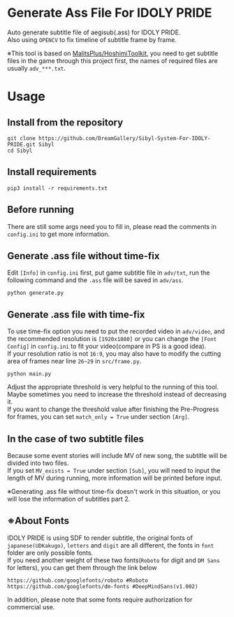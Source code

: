 ﻿# Generate Ass File For IDOLY PRIDE

Auto generate subtitle file of aegisub(.ass) for IDOLY PRIDE.<br />
Also using `OPENCV` to fix timeline of subtitle frame by frame.<br />

※This tool is based on [MalitsPlus/HoshimiToolkit](https://github.com/MalitsPlus/HoshimiToolkit), you need to get subtitle files in the game through this project first, the names of required files are usually `adv_***.txt`.

# Usage

## Install from the repository

```
git clone https://github.com/DreamGallery/Sibyl-System-For-IDOLY-PRIDE.git Sibyl
cd Sibyl
```

## Install requirements

```
pip3 install -r requirements.txt
```

## Before running

There are still some args need you to fill in, please read the comments in `config.ini` to get more information.

## Generate .ass file without time-fix

Edit `[Info]` in `config.ini` first, put game subtitle file in `adv/txt`, run the following command and the `.ass` file will be saved in `adv/ass`.

```
python generate.py
```

## Generate .ass file with time-fix

To use time-fix option you need to put the recorded video in `adv/video`, and the recommended resolution is `[1920x1080]` or you can change the `[Font Config]` in `config.ini` to fit your video(compare in PS is a good idea).<br />
If your resolution ratio is not `16:9`, you may also have to modify the cutting area of frames near line `26~29` in `src/frame.py`.

```
python main.py
```

Adjust the appropriate threshold is very helpful to the running of this tool.<br />
Maybe sometimes you need to increase the threshold instead of decreasing it.<br />
If you want to change the threshold value after finishing the Pre-Progress for frames, you can set `match_only = True` under section `[Arg]`.

## In the case of two subtitle files

Because some event stories will include MV of new song, the subtitle will be divided into two files.<br />
If you set `MV_exists = True` under section `[Sub]`, you will need to input the length of MV during running, more information will be printed before input.<br />

※Generating .ass file without time-fix doesn't work in this situation, or you will lose the information of subtitles part 2.

## ※About Fonts

IDOLY PRIDE is using SDF to render subtitle, the original fonts of `japanese(UDKakugo)`, `letters` and `digit` are all different, the fonts in `font` folder are only possible fonts.<br />
If you need another weight of these two fonts(`Roboto` for digit and `DM Sans` for letters), you can get them through the link below

```
https://github.com/googlefonts/roboto #Roboto
https://github.com/googlefonts/dm-fonts #DeepMindSans(v1.002)
```

In addition, please note that some fonts require authorization for commercial use.
